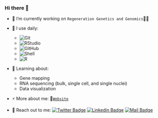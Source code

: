 ### Hi there 👋

- 🔭 I’m currently working on `Regeneration Genetics and Genomics`🦎🧬

- 🚀 I use daily:
  - ![Git](https://img.shields.io/badge/-Git-8e8c8a?style=for-the-badge&logo=git)
  - ![RStudio](https://img.shields.io/badge/-RStudio-ebebec?style=for-the-badge&logo=rstudio)
  - ![GitHub](https://img.shields.io/badge/-GitHub-black?style=for-the-badge&logo=github)
  - ![Shell](https://img.shields.io/badge/-Shell-8fcfd1?style=for-the-badge&logo=Shell)
  - ![R](https://img.shields.io/badge/-Bioconductor-1d64b6?style=for-the-badge&logo=R)

- 🌱 Learning about:
  - Gene mapping
  - RNA sequencing (bulk, single cell, and single nuclei)
  - Data visualization
  
- ⚡ More about me: 📝[`Website`](https://mkabangu.github.io/)

- 🤝 Reach out to me:
  [![Twitter Badge](https://img.shields.io/badge/-@Mirindi_-1ca0f1?style=flat&labelColor=1ca0f1&logo=twitter&logoColor=white&link=https://twitter.com/Ipenywis)](https://twitter.com/Mirindi_) 
  [![Linkedin Badge](https://img.shields.io/badge/-Mirindi_Kabangu-0e76a8?style=flat&labelColor=0e76a8&logo=linkedin&logoColor=white)](https://www.linkedin.com/in/mirindikabangu/) 
  [![Mail Badge](https://img.shields.io/badge/-mirindikabangu@gmail.com-c0392b?style=flat&labelColor=c0392b&logo=gmail&logoColor=white)](mailto:mirindikabangu@gmail.com)